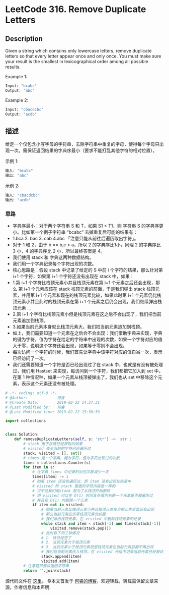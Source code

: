 # LeetCode 316. Remove Duplicate Letters

## Description

Given a string which contains only lowercase letters, remove duplicate letters so that every letter appear once and only once. You must make sure your result is the smallest in lexicographical order among all possible results.

Example 1:

```py
Input: "bcabc"
Output: "abc"
```

Example 2:

```py
Input: "cbacdcbc"
Output: "acdb"
```

## 描述

给定一个仅包含小写字母的字符串，去除字符串中重复的字母，使得每个字母只出现一次。需保证返回结果的字典序最小（要求不能打乱其他字符的相对位置）。

示例 1:

```py
输入: "bcabc"
输出: "abc"
```

示例 2:

```py
输入: "cbacdcbc"
输出: "acdb"
```

### 思路

* 字典序最小：对于两个字符串 S 和 T，如果 S1 < T1，则 字符串 S 的字典序更小。比如第一个例子字符串 “bcabc” 去掉重复后可能的结果有：
* 1.bca 2. bac 3. cab 4.abc 「注意只能从前往后遍历取出字符」。
* 对于 1 和 2，由于 b == b,c > a，所以 2 的字典序比1小，同理 2 的字典序比 3 小，4 的字典序比 2 小，所以最终答案是 4。
* 我们使用 stack 和 字典这两种数据结构。
* 我们用一个字典记录每个字符出现的次数。
* 核心思路是：假设 stack 中记录了给定的 S 中前 i 个字符的结果，那么针对第 i+1 个字符，如果第 i+1 个字符还没有出现在 stack 中，如果：
* 1.第 i+1 个字符比栈顶元素小并且栈顶元素在第 i+1 个元素之后还会出现，那么 第 i+1 个元素应该在 stack 栈顶元素的前面，于是我们弹出 stack 栈顶元素，并用第 i+1 个元素和现在的栈顶元素比较，如果此时第 i+1 个元素仍比栈顶元素小并且此时的栈顶元素在第 i+1 个元素之后仍会出现，我们继续弹出栈顶元素 ...
* 2.第 i+1 个字符比栈顶元素小但是栈顶元素在这之后不会出现了，我们把当前元素追加到栈顶。
* 3.如果当前元素本身就比栈顶元素大，我们把当前元素追加到栈顶。
* 如上，我们需要知道一个元素在之后会不会出现：我们借助字典来实现，字典的键为字符，值为字符在给定的字符串中出现的次数，如果一个字符对应的值大于零，说明这个字符还会出现，如果等于零则不会出现。
* 每次访问一个字符的时候，我们首先让字典中该字符对应的值自减一次，表示已经访问了一次。
* 我们还需要知道一个字符是否已经出现过了在 stack 中，也就是有没有被处理过，我们用 Hastset 来实现，每访问到一个字符，我们都把它加入到 set 中，在第 1 种情况种，如果一个元素从栈顶被弹出了，我们也从 set 中移除这个元素，表示这个元素还没有被处理。
 
```py
# -*- coding: utf-8 -*-
# @Author:             何睿
# @Create Date:        2019-02-22 14:27:31
# @Last Modified by:   何睿
# @Last Modified time: 2019-02-22 15:38:39

import collections


class Solution: 
    def removeDuplicateLetters(self, s: 'str') -> 'str':
        # stack 用于存储已经获取的结果
        # visited 表示当前的字符已经遍历过
        stack, visited = [], set()
        # times 是一个字典，键为字符，值为字符出现过的次数
        times = collections.Counter(s)
        for item in s:
            # 让字典 times 中记录的对应次数减少一次
            times[item] -= 1
            # 如果 item 还没有遍历过，即 item 没有出现在结果中
            # visited 和 stack 里面的字符内容是一样的
            # 只不过我们用stack 是为了从栈顶开始删除
            # 用 visited 可以在 O(1) 时间复杂度内判断一个元素是否被遍历过
            # 并且在 O(1) 内删除一个元素
            if item not in visited:
                # 如果当前元素比栈顶元素小并且栈顶元素在当前元素后面还会出现
                # 那么当前元素应该带栈顶元素的前面
                # 我们弹出栈顶元素，在 visited 中删除栈顶元素的记录
                while stack and item < stack[-1] and times[stack[-1]] != 0:
                    visited.remove(stack.pop())
                # 此时有下列三种情况
                # 1. 栈已经空了 
                # 2. 当前元素大于栈顶元素 
                # 3. 当前元素小于栈顶元素但是栈顶元素在当前元素后面不再出现
                # 我们将当前元素压入栈顶，在 visited 元组中记录当前元素已经被访问过
                stack.append(item)
                visited.add(item)
        # 注意题目要求返回字符串
        return ''.join(stack)
```
源代码文件在 [这里](https://github.com/ruicore/Algorithm/blob/master/Leetcode/2019-02-22-316-Remove-Duplicate-Letters.py)。
©本文首发于 [何睿的博客](https://www.ruicore.cn/leetcode-316-remove-duplicate-letters/)，欢迎转载，转载需保留文章来源，作者信息和本声明.
